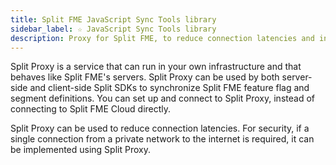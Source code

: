 ```yaml
---
title: Split FME JavaScript Sync Tools library
sidebar_label: ☆ JavaScript Sync Tools library
description: Proxy for Split FME, to reduce connection latencies and increase security
---
```

Split Proxy is a service that can run in your own infrastructure and that behaves like Split FME's servers. Split Proxy can be used by both server-side and client-side Split SDKs to synchronize Split FME feature flag and segment definitions. You can set up and connect to Split Proxy, instead of connecting to Split FME Cloud directly.

Split Proxy can be used to reduce connection latencies. For security, if a single connection from a private network to the internet is required, it can be implemented using Split Proxy.